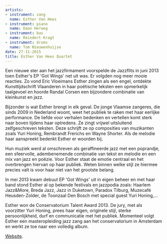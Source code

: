 ```yaml
---
artists:
- instrument: zang
  name: Esther Van Hees
- instrument: piano
  name: Daan Herweg
- instrument: bas
  name: Reindert Kragt
- instrument: drums
  name: Tom Nieuwenhuijse
date: 27-11-2015
title: Esther Van Hees Quartet
---
```

Een nieuwe ster aan het jazzfirmament voorspelde de Jazzflits in juni 2013 toen Esther's EP 'Got Wings' net 
uit was. Er volgden nog meer mooie reacties. Zo vond Eric Vloeimans Esther zingen als een engel, ontdekte 
Kunsttijdschrift Vlaanderen in haar poëtische teksten een opmerkelijk taalgevoel en hoorde Randal Corsen 
een bijzondere combinatie van kleinkunst en jazz. 

Bijzonder is wat Esther brengt in elk geval. De jonge Vlaamse zangeres, die sinds 2009 in Nederland woont, 
weet het publiek te raken met haar eerlijke performance. De liefde voor verhalen bedenken en vertellen komt 
sterk naar boven tijdens haar optredens. Ze zingt vrijwel uitsluitend zelfgeschreven teksten. Deze schrijft 
ze op composities van muzikanten zoals Yuri Honing, Rembrandt Frerichs en Wayne Shorter. Als de melodie haar 
aanspreekt bedenkt Esther er woorden bij. 

Hun muziek werd al omschreven als geraffineerde jazz met een poprandje, een sfeervolle, adembenemende 
combinatie van tekst en melodie en een mix van jazz en poëzie. Voor Esther staat de emotie centraal en het 
overbrengen hiervan op haar publiek. Weten binnen welke stijl ze hiermee precies valt is voor haar niet van 
het grootste belang. 

In mei 2013 kwam debuut EP 'Got Wings' uit in eigen beheer en met haar band stond Esther al op bekende festivals en 
jazzpodia zoals: Haarlem Jazz&More, Breda Jazz, Jazz in Duketown, Paradox Tilburg, Muzecafé Heusden-Zolder, 
de Toonzaal Den Bosch met special guest Yuri Honing,... 

Esther won de Conservatorium Talent Award 2013. De jury, met als voorzitter Yuri Honing, prees haar eigen, 
originele stijl, sterke persoonlijkheid, durf en communicatie met het publiek. Momenteel volgt Esther een 
masteropleiding jazz zang aan het conservatorium in Amsterdam en werkt ze toe naar een volledig album.

[Website](http://www.esthervanhees.com/).